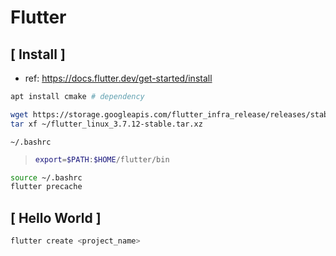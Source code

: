 # Flutter

## [ Install ]

 - ref: https://docs.flutter.dev/get-started/install

```sh
apt install cmake # dependency

wget https://storage.googleapis.com/flutter_infra_release/releases/stable/linux/flutter_linux_3.7.12-stable.tar.xz
tar xf ~/flutter_linux_3.7.12-stable.tar.xz
```

`~/.bashrc`

> ```sh
> export=$PATH:$HOME/flutter/bin
> ```

```sh
source ~/.bashrc
flutter precache
```

## [ Hello World ]

```sh
flutter create <project_name>
```

